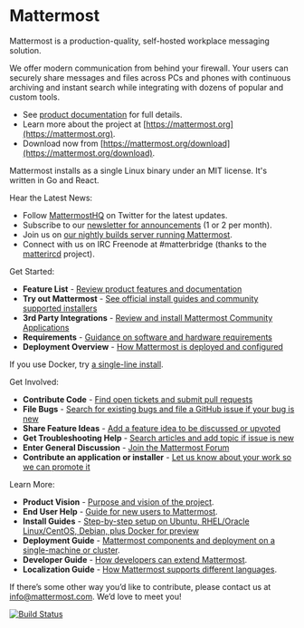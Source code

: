 # Mattermost

Mattermost is a production-quality, self-hosted workplace messaging solution. 

We offer modern communication from behind your firewall. Your users can securely share messages and files across PCs and phones with continuous archiving and instant search while integrating with dozens of popular and custom tools. 

- See [product documentation](http://docs.mattermost.com/) for full details. 
- Learn more about the project at [https://mattermost.org](https://mattermost.org). 
- Download now from [https://mattermost.org/download](https://mattermost.org/download).

Mattermost installs as a single Linux binary under an MIT license. It's written in Go and React. 

Hear the Latest News: 

- Follow [MattermostHQ](https://twitter.com/mattermosthq) on Twitter for the latest updates.   
- Subscribe to our [newsletter for announcements](http://mattermost.us11.list-manage.com/subscribe?u=6cdba22349ae374e188e7ab8e&id=2add1c8034) (1 or 2 per month).  
- Join us on [our nightly builds server running Mattermost](https://pre-release.mattermost.com/core/channels/ux-design).  
- Connect with us on IRC Freenode at #matterbridge (thanks to the [matterircd](https://github.com/42wim/matterircd) project).

Get Started: 

- **Feature List** - [Review product features and documentation](http://docs.mattermost.com/administration/overview-tech.html)
- **Try out Mattermost** - [See official install guides and community supported installers](http://www.mattermost.org/installation/)
- **3rd Party Integrations** - [Review and install Mattermost Community Applications](http://www.mattermost.org/community-applications/)
- **Requirements** - [Guidance on software and hardware requirements](http://docs.mattermost.com/install/requirements.html)
- **Deployment Overview** - [How Mattermost is deployed and configured](http://docs.mattermost.com/deployment/deployment.html)
 
If you use Docker, try [a single-line install](http://docs.mattermost.com/install/docker-local-machine.html#one-line-docker-install).    

Get Involved:

- **Contribute Code** - [Find open tickets and submit pull requests](http://docs.mattermost.com/developer/contribution-guide.html)
- **File Bugs** - [Search for existing bugs and file a GitHub issue if your bug is new](http://www.mattermost.org/filing-issues/) 
- **Share Feature Ideas** - [Add a feature idea to be discussed or upvoted](http://www.mattermost.org/feature-requests/)
- **Get Troubleshooting Help** - [Search articles and add topic if issue is new](https://forum.mattermost.org/t/how-to-use-the-troubleshooting-forum/150)  
- **Enter General Discussion** - [Join the Mattermost Forum](https://forum.mattermost.org/t/welcome-to-the-mattermost-general-forum/8)   
- **Contribute an application or installer** - [Let us know about your work so we can promote it](http://www.mattermost.org/community-applications/)

Learn More: 

- **Product Vision** - [Purpose and vision of the project](http://www.mattermost.org/vision/).  
- **End User Help** - [Guide for new users to Mattermost](http://docs.mattermost.com/help/getting-started/signing-in.html).  
- **Install Guides** - [Step-by-step setup on Ubuntu, RHEL/Oracle Linux/CentOS, Debian, plus Docker for preview](http://docs.mattermost.com/install/requirements.html)
- **Deployment Guide** - [Mattermost components and deployment on a single-machine or cluster](http://docs.mattermost.com/deployment/deployment.html).  
- **Developer Guide** - [How developers can extend Mattermost](http://docs.mattermost.com/developer/api.html).  
- **Localization Guide** - [How Mattermost supports different languages](http://docs.mattermost.com/developer/localization.html).  

If there’s some other way you’d like to contribute, please contact us at info@mattermost.com. We’d love to meet you!

[![Build Status](https://travis-ci.org/mattermost/platform.svg?branch=master)](https://travis-ci.org/mattermost/platform)
